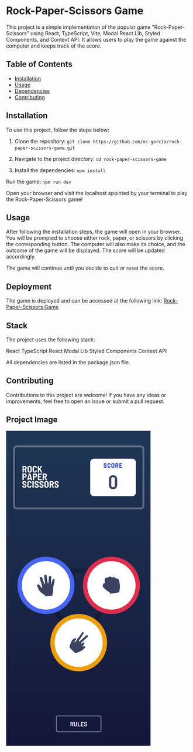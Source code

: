 # Rock-Paper-Scissors Game

This project is a simple implementation of the popular game "Rock-Paper-Scissors" using React, TypeScript, Vite, Modal React Lib, Styled Components, and Context API. It allows users to play the game against the computer and keeps track of the score.

## Table of Contents

- [Installation](#installation)
- [Usage](#usage)
- [Dependencies](#stack)
- [Contributing](#contributing)

## Installation

To use this project, follow the steps below:

1. Clone the repository: `git clone https://github.com/oc-garcia/rock-paper-scissors-game.git`

2. Navigate to the project directory: `cd rock-paper-scissors-game`

3. Install the dependencies: `npm install`

Run the game: `npm run dev`

Open your browser and visit the localhost apointed by your terminal to play the Rock-Paper-Scissors game!

## Usage

After following the installation steps, the game will open in your browser. You will be prompted to choose either rock, paper, or scissors by clicking the corresponding button. The computer will also make its choice, and the outcome of the game will be displayed. The score will be updated accordingly.

The game will continue until you decide to quit or reset the score.

## Deployment

The game is deployed and can be accessed at the following link: [Rock-Paper-Scissors Game](https://rock-paper-scissors-game-bay.vercel.app/)

## Stack

The project uses the following stack:

React
TypeScript
React Modal Lib
Styled Components
Context API

All dependencies are listed in the package.json file.

## Contributing
Contributions to this project are welcome! If you have any ideas or improvements, feel free to open an issue or submit a pull request.

## Project Image
![](./public/assets/design/Captura%20de%20tela%20de%202023-05-27%2009-57-23.png#vitrinedev)


